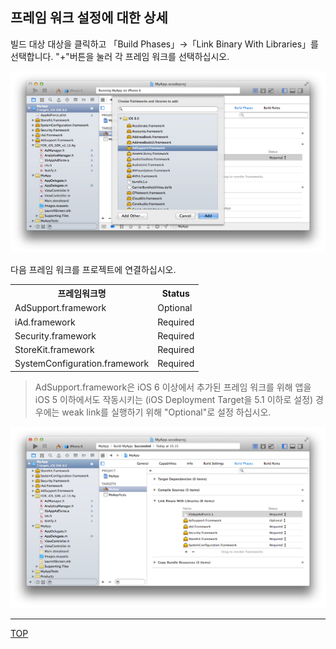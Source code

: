 ## 프레임 워크 설정에 대한 상세

빌드 대상 대상을 클릭하고 「Build Phases」→「Link Binary With Libraries」를 선택합니다. "+"버튼을 눌러 각 프레임 워크를 선택하십시오.

![프레임 워크 설정 01](./img01.png)

다음 프레임 워크를 프로젝트에 연결하십시오.

<table>
<tr><th>프레임워크명</th><th>Status</th></tr>
<tr><td>AdSupport.framework</td><td>Optional</td></tr>
<tr><td>iAd.framework </td><td>Required</td></tr>
<tr><td>Security.framework </td><td>Required </td></tr>
<tr><td>StoreKit.framework </td><td>Required </td></tr>
<tr><td>SystemConfiguration.framework </td><td>Required </td></tr>
</table>

> AdSupport.framework은 iOS 6 이상에서 추가된 프레임 워크를 위해 앱을 iOS 5 이하에서도 작동시키는 (iOS Deployment Target을 5.1 이하로 설정) 경우에는 weak link를 실행하기 위해 "Optional"로 설정 하십시오.

![프레임 워크 설정 02](./img02.png)


---
[TOP](../../README.md)
